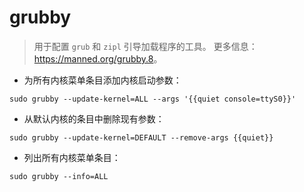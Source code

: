 # grubby

> 用于配置 `grub` 和 `zipl` 引导加载程序的工具。
> 更多信息：<https://manned.org/grubby.8>。

- 为所有内核菜单条目添加内核启动参数：

`sudo grubby --update-kernel=ALL --args '{{quiet console=ttyS0}}'`

- 从默认内核的条目中删除现有参数：

`sudo grubby --update-kernel=DEFAULT --remove-args {{quiet}}`

- 列出所有内核菜单条目：

`sudo grubby --info=ALL`